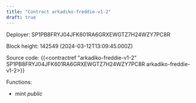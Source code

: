 ```yaml
---
title: "Contract arkadiko-freddie-v1-2"
draft: true
---
```

Deployer: SP1PB8FRYJ04JFK601RA6GRXEWGTZ7H24WZY7PC8R


 



Block height: 142549 (2024-03-12T13:09:45.000Z)

Source code: {{<contractref "arkadiko-freddie-v1-2" SP1PB8FRYJ04JFK601RA6GRXEWGTZ7H24WZY7PC8R arkadiko-freddie-v1-2>}}

Functions:

* mint _public_
